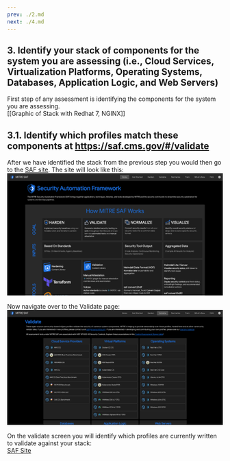 ```yaml
---
prev: ./2.md
next: ./4.md
---
```


## 3. Identify your stack of components for the system you are assessing (i.e., Cloud Services, Virtualization Platforms, Operating Systems, Databases, Application Logic, and Web Servers)

First step of any assessment is identifying the components for the system you are assessing.  
[[Graphic of Stack with Redhat 7, NGINX]]

## 3.1. Identify which profiles match these components at https://saf.cms.gov/#/validate

After we have identified the stack from the previous step you would then go to the [SAF site](saf.mitre.org). The site will look like this:  
![Alt text](../assets/img/SAF_Home.png)

Now navigate over to the Validate page:  
![Alt text](../assets/img/SAF_Validate.png)

On the validate screen you will identify which profiles are currently written to validate against your stack:  
[SAF Site](https://saf.mitre.org/#/validate)
